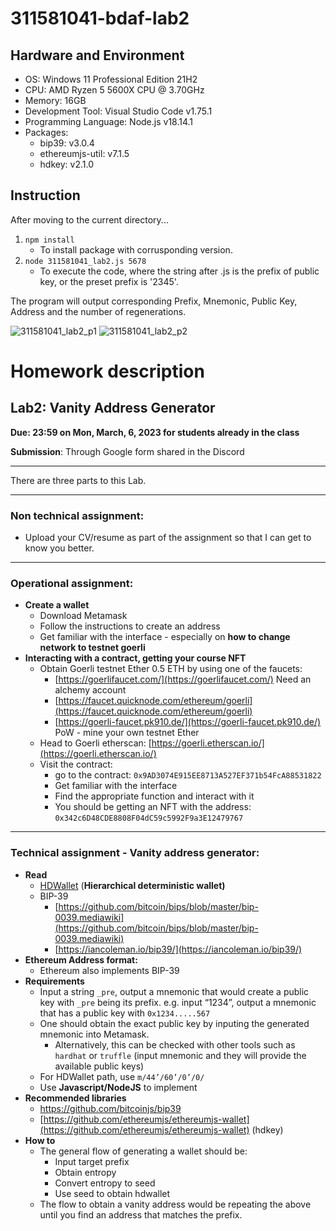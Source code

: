 # 311581041-bdaf-lab2

## Hardware and Environment
- OS: Windows 11 Professional Edition 21H2
- CPU: AMD Ryzen 5 5600X CPU @ 3.70GHz
- Memory: 16GB
- Development Tool: Visual Studio Code v1.75.1
- Programming Language: Node.js v18.14.1
- Packages: 
    - bip39: v3.0.4
    - ethereumjs-util: v7.1.5
    - hdkey: v2.1.0

## Instruction
After moving to the current directory...
1. 	`npm install` 
    - To install package with corrusponding version.
2.	`node 311581041_lab2.js 5678`
    - To execute the code, where the string after .js is the prefix of public key, or the preset prefix is '2345'.

The program will output corresponding Prefix, Mnemonic, Public Key, Address and the number of regenerations.



![311581041_lab2_p1](https://user-images.githubusercontent.com/67420772/220979779-42dfac90-2b2a-4b24-8e5a-4fa653b2469a.png)
![311581041_lab2_p2](https://user-images.githubusercontent.com/67420772/220979787-36ed24f8-4768-4f84-b14b-dd96922b85de.png)

# Homework description
## Lab2: Vanity Address Generator

**Due: 23:59 on Mon, March, 6, 2023 for students already in the class**

**Submission**: Through Google form shared in the Discord

---

There are three parts to this Lab. 

---

### **Non technical assignment:**

- Upload your CV/resume as part of the assignment so that I can get to know you better.

---

### **Operational assignment:**

- **Create a wallet**
    - Download Metamask
    - Follow the instructions to create an address
    - Get familiar with the interface - especially on **how to change network to testnet goerli**
- **Interacting with a contract, getting your course NFT**
    - Obtain Goerli testnet Ether 0.5 ETH by using one of the faucets:
        - [https://goerlifaucet.com/](https://goerlifaucet.com/) Need an alchemy account
        - [https://faucet.quicknode.com/ethereum/goerli](https://faucet.quicknode.com/ethereum/goerli)
        - [https://goerli-faucet.pk910.de/](https://goerli-faucet.pk910.de/) PoW - mine your own testnet Ether
    - Head to Goerli etherscan: [https://goerli.etherscan.io/](https://goerli.etherscan.io/)
    - Visit the contract:
        - go to the contract: `0x9AD3074E915EE8713A527EF371b54FcA88531822`
        - Get familiar with the interface
        - Find the appropriate function and interact with it
        - You should be getting an NFT with the address: `0x342c6D48CDE8808F04dC59c5992F9a3E12479767`

---

### Technical assignment - Vanity address generator:

- **Read**
    - [HDWallet](https://en.bitcoin.it/wiki/Deterministic_wallet#Type_2:_Hierarchical_deterministic_wallet) (****Hierarchical deterministic wallet)****
    - BIP-39
        - [https://github.com/bitcoin/bips/blob/master/bip-0039.mediawiki](https://github.com/bitcoin/bips/blob/master/bip-0039.mediawiki)
        - [https://iancoleman.io/bip39/](https://iancoleman.io/bip39/)
- **Ethereum Address format:**
    - Ethereum also implements BIP-39
- **Requirements**
    - Input a string `_pre`, output a mnemonic that would create a public key with `_pre` being its prefix. e.g. input “1234”, output a mnemonic that has a public key with `0x1234.....567`
    - One should obtain the exact public key by inputing the generated mnemonic into Metamask.
        - Alternatively, this can be checked with other tools such as `hardhat` or `truffle` (input mnemonic and they will provide the available public keys)
    - For HDWallet path, use `m/44’/60’/0’/0/`
    - Use **Javascript/NodeJS** to implement
- **Recommended libraries**
    - https://github.com/bitcoinjs/bip39
    - [https://github.com/ethereumjs/ethereumjs-wallet](https://github.com/ethereumjs/ethereumjs-wallet)  (hdkey)
- **How to**
    - The general flow of generating a wallet should be:
        - Input target prefix
        - Obtain entropy
        - Convert entropy to seed
        - Use seed to obtain hdwallet
    - The flow to obtain a vanity address would be repeating the above until you find an address that matches the prefix.
